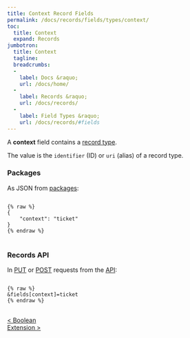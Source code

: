 ```yaml
---
title: Context Record Fields
permalink: /docs/records/fields/types/context/
toc:
  title: Context
  expand: Records
jumbotron:
  title: Context
  tagline: 
  breadcrumbs:
  -
    label: Docs &raquo;
    url: /docs/home/
  -
    label: Records &raquo;
    url: /docs/records/
  -
    label: Field Types &raquo;
    url: /docs/records/#fields
---
```


A **context** field contains a [record type](/docs/records/types/).

The value is the `identifier` (ID) or `uri` (alias) of a record type.

### Packages

As JSON from [packages](/docs/packages/):

<pre>
<code class="language-json">
{% raw %}
{
	"context": "ticket"
}
{% endraw %}
</code>
</pre>

### Records API

In [PUT](/docs/api/endpoints/records/#update) or [POST](/docs/api/endpoints/records/#create) requests from the [API](/docs/api/):

<pre>
<code class="language-text">
{% raw %}
&amp;fields[context]=ticket
{% endraw %}
</code>
</pre>

<div class="section-nav">
	<div class="left">
		<a href="/docs/records/fields/types/boolean/" class="prev">&lt; Boolean</a>
	</div>
	<div class="right align-right">
		<a href="/docs/records/fields/types/extension/" class="next">Extension &gt;</a>
	</div>
</div>
<div class="clear"></div>